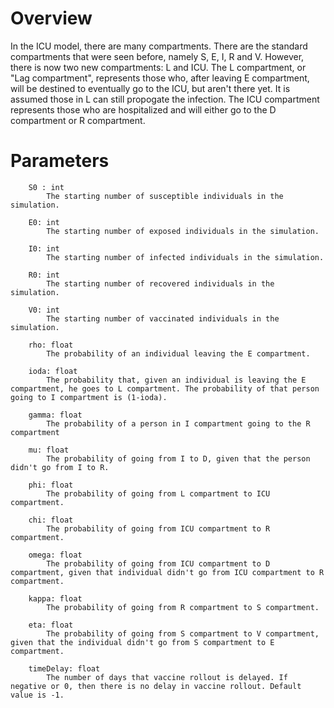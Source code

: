 # Overview

In the ICU model, there are many compartments. There are the standard compartments that were seen before, namely S, E, I, R and V. However, there is now two new compartments: L and ICU. The L compartment, or "Lag compartment", represents those who, after leaving E compartment, will be destined to eventually go to the ICU, but aren't there yet. It is assumed those in L can still propogate the infection. The ICU compartment represents those who are hospitalized and will either go to the D compartment or R compartment. 

# Parameters

        S0 : int
            The starting number of susceptible individuals in the simulation.
        
        E0: int
            The starting number of exposed individuals in the simulation.
        
        I0: int
            The starting number of infected individuals in the simulation.

        R0: int
            The starting number of recovered individuals in the simulation.
        
        V0: int
            The starting number of vaccinated individuals in the simulation.
        
        rho: float
            The probability of an individual leaving the E compartment.
        
        ioda: float
            The probability that, given an individual is leaving the E compartment, he goes to L compartment. The probability of that person going to I compartment is (1-ioda).
        
        gamma: float
            The probability of a person in I compartment going to the R compartment
        
        mu: float
            The probability of going from I to D, given that the person didn't go from I to R.
        
        phi: float
            The probability of going from L compartment to ICU compartment.
        
        chi: float
            The probability of going from ICU compartment to R compartment.
        
        omega: float
            The probability of going from ICU compartment to D compartment, given that individual didn't go from ICU compartment to R compartment.
        
        kappa: float
            The probability of going from R compartment to S compartment.
        
        eta: float 
            The probability of going from S compartment to V compartment, given that the individual didn't go from S compartment to E compartment. 
        
        timeDelay: float
            The number of days that vaccine rollout is delayed. If negative or 0, then there is no delay in vaccine rollout. Default value is -1. 
        